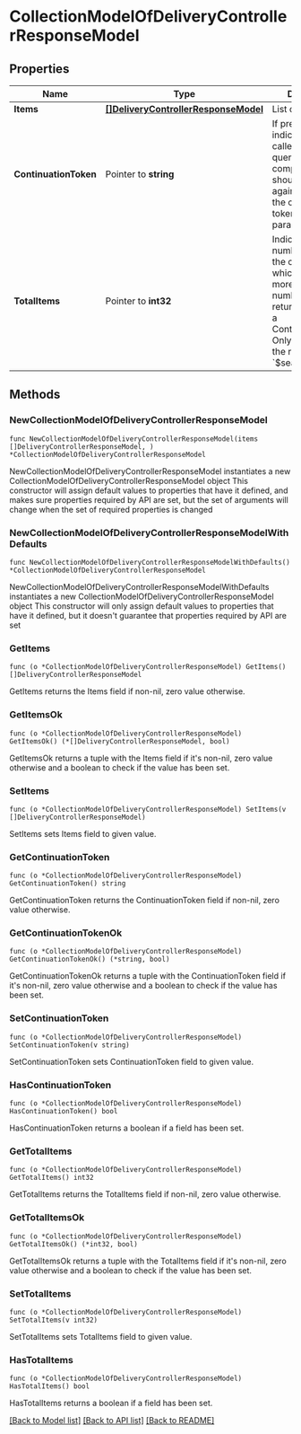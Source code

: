 # CollectionModelOfDeliveryControllerResponseModel

## Properties

Name | Type | Description | Notes
------------ | ------------- | ------------- | -------------
**Items** | [**[]DeliveryControllerResponseModel**](DeliveryControllerResponseModel.md) | List of items. | 
**ContinuationToken** | Pointer to **string** | If present, indicates to the caller that the query was not complete, and they should call the API again specifying the continuation token as a query parameter. | [optional] 
**TotalItems** | Pointer to **int32** | Indicates the total number of items in the collection, which may be more than the number of Items returned, if there is a ContinuationToken.  Only returned in the response to &#x60;$search&#x60; APIs. | [optional] 

## Methods

### NewCollectionModelOfDeliveryControllerResponseModel

`func NewCollectionModelOfDeliveryControllerResponseModel(items []DeliveryControllerResponseModel, ) *CollectionModelOfDeliveryControllerResponseModel`

NewCollectionModelOfDeliveryControllerResponseModel instantiates a new CollectionModelOfDeliveryControllerResponseModel object
This constructor will assign default values to properties that have it defined,
and makes sure properties required by API are set, but the set of arguments
will change when the set of required properties is changed

### NewCollectionModelOfDeliveryControllerResponseModelWithDefaults

`func NewCollectionModelOfDeliveryControllerResponseModelWithDefaults() *CollectionModelOfDeliveryControllerResponseModel`

NewCollectionModelOfDeliveryControllerResponseModelWithDefaults instantiates a new CollectionModelOfDeliveryControllerResponseModel object
This constructor will only assign default values to properties that have it defined,
but it doesn't guarantee that properties required by API are set

### GetItems

`func (o *CollectionModelOfDeliveryControllerResponseModel) GetItems() []DeliveryControllerResponseModel`

GetItems returns the Items field if non-nil, zero value otherwise.

### GetItemsOk

`func (o *CollectionModelOfDeliveryControllerResponseModel) GetItemsOk() (*[]DeliveryControllerResponseModel, bool)`

GetItemsOk returns a tuple with the Items field if it's non-nil, zero value otherwise
and a boolean to check if the value has been set.

### SetItems

`func (o *CollectionModelOfDeliveryControllerResponseModel) SetItems(v []DeliveryControllerResponseModel)`

SetItems sets Items field to given value.


### GetContinuationToken

`func (o *CollectionModelOfDeliveryControllerResponseModel) GetContinuationToken() string`

GetContinuationToken returns the ContinuationToken field if non-nil, zero value otherwise.

### GetContinuationTokenOk

`func (o *CollectionModelOfDeliveryControllerResponseModel) GetContinuationTokenOk() (*string, bool)`

GetContinuationTokenOk returns a tuple with the ContinuationToken field if it's non-nil, zero value otherwise
and a boolean to check if the value has been set.

### SetContinuationToken

`func (o *CollectionModelOfDeliveryControllerResponseModel) SetContinuationToken(v string)`

SetContinuationToken sets ContinuationToken field to given value.

### HasContinuationToken

`func (o *CollectionModelOfDeliveryControllerResponseModel) HasContinuationToken() bool`

HasContinuationToken returns a boolean if a field has been set.

### GetTotalItems

`func (o *CollectionModelOfDeliveryControllerResponseModel) GetTotalItems() int32`

GetTotalItems returns the TotalItems field if non-nil, zero value otherwise.

### GetTotalItemsOk

`func (o *CollectionModelOfDeliveryControllerResponseModel) GetTotalItemsOk() (*int32, bool)`

GetTotalItemsOk returns a tuple with the TotalItems field if it's non-nil, zero value otherwise
and a boolean to check if the value has been set.

### SetTotalItems

`func (o *CollectionModelOfDeliveryControllerResponseModel) SetTotalItems(v int32)`

SetTotalItems sets TotalItems field to given value.

### HasTotalItems

`func (o *CollectionModelOfDeliveryControllerResponseModel) HasTotalItems() bool`

HasTotalItems returns a boolean if a field has been set.


[[Back to Model list]](../README.md#documentation-for-models) [[Back to API list]](../README.md#documentation-for-api-endpoints) [[Back to README]](../README.md)


